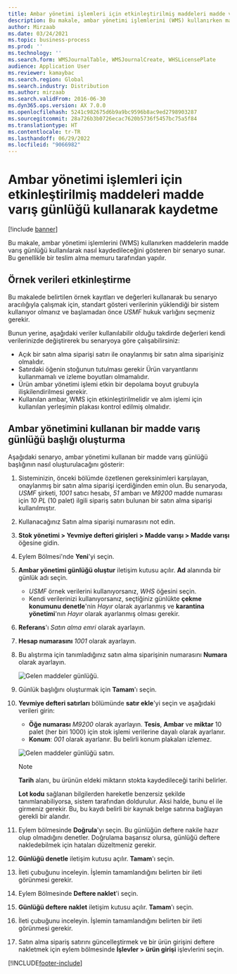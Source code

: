 ```yaml
---
title: Ambar yönetimi işlemleri için etkinleştirilmiş maddeleri madde varış günlüğü kullanarak kaydetme
description: Bu makale, ambar yönetimi işlemlerini (WMS) kullanırken maddelerin madde varış günlüğü kullanılarak nasıl kaydedileceğini gösteren bir senaryo sunar.
author: Mirzaab
ms.date: 03/24/2021
ms.topic: business-process
ms.prod: ''
ms.technology: ''
ms.search.form: WMSJournalTable, WMSJournalCreate, WHSLicensePlate
audience: Application User
ms.reviewer: kamaybac
ms.search.region: Global
ms.search.industry: Distribution
ms.author: mirzaab
ms.search.validFrom: 2016-06-30
ms.dyn365.ops.version: AX 7.0.0
ms.openlocfilehash: 5241c982675d6b9a9bc9596b8ac9ed2798903287
ms.sourcegitcommit: 28a726b3b0726ecac7620b5736f5457bc75a5f84
ms.translationtype: HT
ms.contentlocale: tr-TR
ms.lasthandoff: 06/29/2022
ms.locfileid: "9066982"
---
```

# <a name="register-items-enabled-for-warehouse-management-processes-using-an-item-arrival-journal"></a>Ambar yönetimi işlemleri için etkinleştirilmiş maddeleri madde varış günlüğü kullanarak kaydetme

[!include [banner](../../includes/banner.md)]

Bu makale, ambar yönetimi işlemlerini (WMS) kullanırken maddelerin madde varış günlüğü kullanılarak nasıl kaydedileceğini gösteren bir senaryo sunar. Bu genellikle bir teslim alma memuru tarafından yapılır.

## <a name="enable-sample-data"></a>Örnek verileri etkinleştirme

Bu makalede belirtilen örnek kayıtları ve değerleri kullanarak bu senaryo aracılığıyla çalışmak için, standart gösteri verilerinin yüklendiği bir sistem kullanıyor olmanız ve başlamadan önce *USMF* hukuk varlığını seçmeniz gerekir.

Bunun yerine, aşağıdaki veriler kullanılabilir olduğu takdirde değerleri kendi verilerinizde değiştirerek bu senaryoya göre çalışabilirsiniz:

- Açık bir satın alma siparişi satırı ile onaylanmış bir satın alma siparişiniz olmalıdır.
- Satırdaki öğenin stoğunun tutulması gerekir Ürün varyantlarını kullanmamalı ve izleme boyutları olmamalıdır.
- Ürün ambar yönetimi işlemi etkin bir depolama boyut grubuyla ilişkilendirilmesi gerekir.
- Kullanılan ambar, WMS için etkinleştirilmelidir ve alım işlemi için kullanılan yerleşimin plakası kontrol edilmiş olmalıdır.

## <a name="create-an-item-arrival-journal-header-that-uses-warehouse-management"></a>Ambar yönetimini kullanan bir madde varış günlüğü başlığı oluşturma

Aşağıdaki senaryo, ambar yönetimi kullanan bir madde varış günlüğü başlığının nasıl oluşturulacağını gösterir:

1. Sisteminizin, önceki bölümde özetlenen gereksinimleri karşılayan, onaylanmış bir satın alma siparişi içerdiğinden emin olun. Bu senaryoda, *USMF* şirketi, *1001* satıcı hesabı, *51* ambarı ve *M9200* madde numarası için *10 PL* (10 palet) ilgili sipariş satırı bulunan bir satın alma siparişi kullanılmıştır.
1. Kullanacağınız Satın alma siparişi numarasını not edin.
1. **Stok yönetimi \> Yevmiye defteri girişleri \> Madde varışı \> Madde varışı** öğesine gidin.
1. Eylem Bölmesi'nde **Yeni**'yi seçin.
1. **Ambar yönetimi günlüğü oluştur** iletişim kutusu açılır. **Ad** alanında bir günlük adı seçin.
    - *USMF* örnek verilerini kullanıyorsanız, *WHS* öğesini seçin.
    - Kendi verilerinizi kullanıyorsanız, seçtiğiniz günlükte **çekme konumunu denetle**'nin *Hayır* olarak ayarlanmış ve **karantina yönetimi**'nın *Hayır* olarak ayarlanmış olması gerekir.
1. **Referans**'ı *Satın alma emri* olarak ayarlayın.
1. **Hesap numarasını** *1001* olarak ayarlayın.
1. Bu alıştırma için tanımladığınız satın alma siparişinin numarasını **Numara** olarak ayarlayın.

    ![Gelen maddeler günlüğü.](../media/item-arrival-journal-header.png "Gelen maddeler günlüğü")

1. Günlük başlığını oluşturmak için **Tamam**'ı seçin.
1. **Yevmiye defteri satırları** bölümünde **satır ekle**'yi seçin ve aşağıdaki verileri girin:
    - **Öğe numarası** *M9200* olarak ayarlayın. **Tesis**, **Ambar** ve **miktar** 10 palet (her biri 1000) için stok işlemi verilerine dayalı olarak ayarlanır.
    - **Konum**: *001* olarak ayarlanır. Bu belirli konum plakaları izlemez.

    ![Gelen maddeler günlüğü satırı.](../media/item-arrival-journal-line.png "Gelen maddeler günlüğü satırı")

    > [!NOTE]
    > **Tarih** alanı, bu ürünün eldeki miktarın stokta kaydedileceği tarihi belirler.  
    >
    > **Lot kodu** sağlanan bilgilerden hareketle benzersiz şekilde tanımlanabiliyorsa, sistem tarafından doldurulur. Aksi halde, bunu el ile girmeniz gerekir. Bu, bu kaydı belirli bir kaynak belge satırına bağlayan gerekli bir alandır.  

1. Eylem bölmesinde **Doğrula**'yı seçin. Bu günlüğün deftere nakile hazır olup olmadığını denetler. Doğrulama başarısız olursa, günlüğü deftere nakledebilmek için hataları düzeltmeniz gerekir.  
1. **Günlüğü denetle** iletişim kutusu açılır. **Tamam**'ı seçin.
1. İleti çubuğunu inceleyin. İşlemin tamamlandığını belirten bir ileti görünmesi gerekir.  
1. Eylem Bölmesinde **Deftere naklet**'i seçin.
1. **Günlüğü deftere naklet** iletişim kutusu açılır. **Tamam**'ı seçin.
1. İleti çubuğunu inceleyin. İşlemin tamamlandığını belirten bir ileti görünmesi gerekir.
1. Satın alma sipariş satırını güncelleştirmek ve bir ürün girişini deftere nakletmek için eylem bölmesinde **İşlevler > ürün girişi** işlevlerini seçin.


[!INCLUDE[footer-include](../../../includes/footer-banner.md)]

